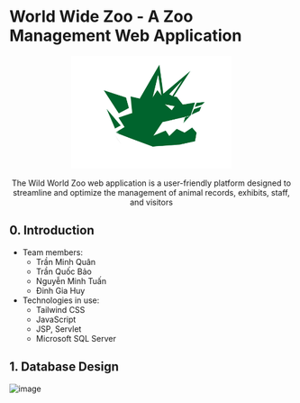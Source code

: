 # World Wide Zoo - A Zoo Management Web Application
<div align="center">
    <img src="https://github.com/micharel09/Zoo-Management/blob/main/web/img/logo2.png" alt="Logo"  height="200" />
    <p>The Wild World Zoo web application is a user-friendly platform designed to streamline and optimize the management of animal records, exhibits, staff, and visitors</p>
</div>

## 0. Introduction

- Team members:
  - Trần Minh Quân
  - Trần Quốc Bảo
  - Nguyễn Minh Tuấn
  - Đinh Gia Huy
- Technologies in use:
  - Tailwind CSS
  - JavaScript
  - JSP, Servlet
  - Microsoft SQL Server
 
 ## 1. Database Design
 ![image](https://github.com/micharel09/Zoo-Management/assets/97839306/c84a1ace-e13e-4092-9226-b325f16ea809)
